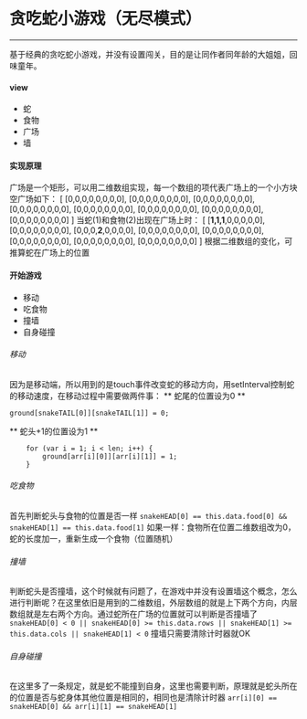 # 贪吃蛇小游戏（无尽模式）
------

基于经典的贪吃蛇小游戏，并没有设置闯关，目的是让同作者同年龄的大姐姐，回味童年。

#### view
* 蛇
* 食物
* 广场
* 墙

#### 实现原理
广场是一个矩形，可以用二维数组实现，每一个数组的项代表广场上的一个小方块
空广场如下：
[
	[0,0,0,0,0,0,0,0],
	[0,0,0,0,0,0,0,0],
	[0,0,0,0,0,0,0,0],
	[0,0,0,0,0,0,0,0],
	[0,0,0,0,0,0,0,0],
	[0,0,0,0,0,0,0,0],
	[0,0,0,0,0,0,0,0],
	[0,0,0,0,0,0,0,0]
]
当蛇(1)和食物(2)出现在广场上时：
[
	[**1,1,1**,0,0,0,0,0],
	[0,0,0,0,0,0,0,0],
	[0,0,0,**2**,0,0,0,0],
	[0,0,0,0,0,0,0,0],
	[0,0,0,0,0,0,0,0],
	[0,0,0,0,0,0,0,0],
	[0,0,0,0,0,0,0,0],
	[0,0,0,0,0,0,0,0]
]
根据二维数组的变化，可推算蛇在广场上的位置

#### 开始游戏
* 移动
* 吃食物
* 撞墙
* 自身碰撞

###### 移动
因为是移动端，所以用到的是touch事件改变蛇的移动方向，用setInterval控制蛇的移动速度，在移动过程中需要做两件事：
** 蛇尾的位置设为0 **
```
ground[snakeTAIL[0]][snakeTAIL[1]] = 0;
```
** 蛇头+1的位置设为1 **
```
	for (var i = 1; i < len; i++) {
		ground[arr[i][0]][arr[i][1]] = 1;
	}
```
###### 吃食物
首先判断蛇头与食物的位置是否一样
`snakeHEAD[0] == this.data.food[0] && snakeHEAD[1] == this.data.food[1]`
如果一样：食物所在位置二维数组改为0，蛇的长度加一，重新生成一个食物（位置随机）
###### 撞墙
判断蛇头是否撞墙，这个时候就有问题了，在游戏中并没有设置墙这个概念，怎么进行判断呢？在这里依旧是用到的二维数组，外层数组的就是上下两个方向，内层数组就是左右两个方向。通过蛇所在广场的位置就可以判断是否撞墙了
`snakeHEAD[0] < 0 || snakeHEAD[0] >= this.data.rows || snakeHEAD[1] >= this.data.cols || snakeHEAD[1] < 0`
撞墙只需要清除计时器就OK
###### 自身碰撞
在这里多了一条规定，就是蛇不能撞到自身，这里也需要判断，原理就是蛇头所在的位置是否与蛇身体其他位置是相同的，相同也是清除计时器
`arr[i][0] == snakeHEAD[0] && arr[i][1] == snakeHEAD[1]`
